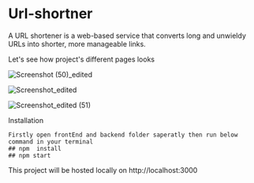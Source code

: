 # Url-shortner
A URL shortener is a web-based service that converts long and unwieldy URLs into shorter, more manageable links.

Let's see how project's  different pages looks 

![Screenshot (50)_edited](https://github.com/Himanshu-0201/Url-shortner/assets/72063509/809adaf2-e250-4187-a24c-fdd1026ef85f)


![Screenshot_edited](https://github.com/Himanshu-0201/Url-shortner/assets/72063509/4ad5542e-a519-4288-b97d-e5857db9f11b)



![Screenshot_edited (51)](https://github.com/Himanshu-0201/Url-shortner/assets/72063509/fae12e0e-9125-442c-9dfb-b1b266f985cd)


Installation
```
Firstly open frontEnd and backend folder saperatly then run below command in your terminal
## npm  install
## npm start

```

This project will be hosted locally on http://localhost:3000
